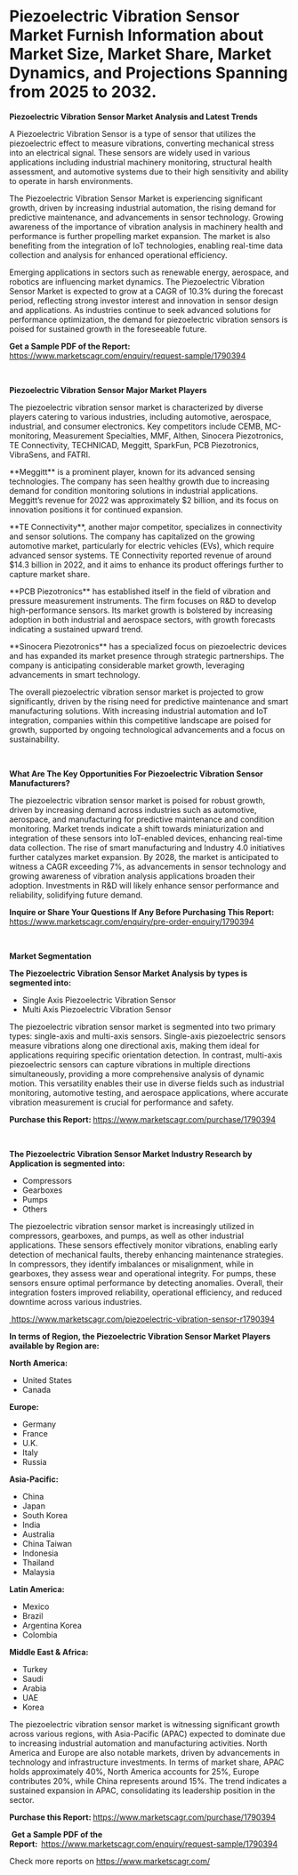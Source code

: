 <p><h1>Piezoelectric Vibration Sensor Market Furnish Information about Market Size, Market Share, Market Dynamics, and Projections Spanning from 2025 to 2032.</h1></p><p><strong>Piezoelectric Vibration Sensor Market Analysis and Latest Trends</strong></p>
<p><p>A Piezoelectric Vibration Sensor is a type of sensor that utilizes the piezoelectric effect to measure vibrations, converting mechanical stress into an electrical signal. These sensors are widely used in various applications including industrial machinery monitoring, structural health assessment, and automotive systems due to their high sensitivity and ability to operate in harsh environments.</p><p>The Piezoelectric Vibration Sensor Market is experiencing significant growth, driven by increasing industrial automation, the rising demand for predictive maintenance, and advancements in sensor technology. Growing awareness of the importance of vibration analysis in machinery health and performance is further propelling market expansion. The market is also benefiting from the integration of IoT technologies, enabling real-time data collection and analysis for enhanced operational efficiency.</p><p>Emerging applications in sectors such as renewable energy, aerospace, and robotics are influencing market dynamics. The Piezoelectric Vibration Sensor Market is expected to grow at a CAGR of 10.3% during the forecast period, reflecting strong investor interest and innovation in sensor design and applications. As industries continue to seek advanced solutions for performance optimization, the demand for piezoelectric vibration sensors is poised for sustained growth in the foreseeable future.</p></p>
<p><strong>Get a Sample PDF of the Report:&nbsp;</strong> <a href="https://www.marketscagr.com/enquiry/request-sample/1790394?utm_campaign=2792&utm_medium=2&utm_source=Github&utm_content=ia&utm_term=06042025&utm_id=piezoelectric-vibration-sensor">https://www.marketscagr.com/enquiry/request-sample/1790394</a></p>
<p>&nbsp;</p>
<p><strong>Piezoelectric Vibration Sensor Major Market Players</strong></p>
<p><p>The piezoelectric vibration sensor market is characterized by diverse players catering to various industries, including automotive, aerospace, industrial, and consumer electronics. Key competitors include CEMB, MC-monitoring, Measurement Specialties, MMF, Althen, Sinocera Piezotronics, TE Connectivity, TECHNICAD, Meggitt, SparkFun, PCB Piezotronics, VibraSens, and FATRI.</p><p>**Meggitt** is a prominent player, known for its advanced sensing technologies. The company has seen healthy growth due to increasing demand for condition monitoring solutions in industrial applications. Meggitt’s revenue for 2022 was approximately $2 billion, and its focus on innovation positions it for continued expansion.</p><p>**TE Connectivity**, another major competitor, specializes in connectivity and sensor solutions. The company has capitalized on the growing automotive market, particularly for electric vehicles (EVs), which require advanced sensor systems. TE Connectivity reported revenue of around $14.3 billion in 2022, and it aims to enhance its product offerings further to capture market share.</p><p>**PCB Piezotronics** has established itself in the field of vibration and pressure measurement instruments. The firm focuses on R&D to develop high-performance sensors. Its market growth is bolstered by increasing adoption in both industrial and aerospace sectors, with growth forecasts indicating a sustained upward trend.</p><p>**Sinocera Piezotronics** has a specialized focus on piezoelectric devices and has expanded its market presence through strategic partnerships. The company is anticipating considerable market growth, leveraging advancements in smart technology.</p><p>The overall piezoelectric vibration sensor market is projected to grow significantly, driven by the rising need for predictive maintenance and smart manufacturing solutions. With increasing industrial automation and IoT integration, companies within this competitive landscape are poised for growth, supported by ongoing technological advancements and a focus on sustainability.</p></p>
<p>&nbsp;</p>
<p><strong>What Are The Key Opportunities For Piezoelectric Vibration Sensor Manufacturers?</strong></p>
<p><p>The piezoelectric vibration sensor market is poised for robust growth, driven by increasing demand across industries such as automotive, aerospace, and manufacturing for predictive maintenance and condition monitoring. Market trends indicate a shift towards miniaturization and integration of these sensors into IoT-enabled devices, enhancing real-time data collection. The rise of smart manufacturing and Industry 4.0 initiatives further catalyzes market expansion. By 2028, the market is anticipated to witness a CAGR exceeding 7%, as advancements in sensor technology and growing awareness of vibration analysis applications broaden their adoption. Investments in R&D will likely enhance sensor performance and reliability, solidifying future demand.</p></p>
<p><strong>Inquire or Share Your Questions If Any Before Purchasing This Report:</strong> <a href="https://www.marketscagr.com/enquiry/pre-order-enquiry/1790394?utm_campaign=2792&utm_medium=2&utm_source=Github&utm_content=ia&utm_term=06042025&utm_id=piezoelectric-vibration-sensor">https://www.marketscagr.com/enquiry/pre-order-enquiry/1790394</a></p>
<p>&nbsp;</p>
<p><strong>Market Segmentation</strong></p>
<p><strong>The Piezoelectric Vibration Sensor Market Analysis by types is segmented into:</strong></p>
<p><ul><li>Single Axis Piezoelectric Vibration Sensor</li><li>Multi Axis Piezoelectric Vibration Sensor</li></ul></p>
<p><p>The piezoelectric vibration sensor market is segmented into two primary types: single-axis and multi-axis sensors. Single-axis piezoelectric sensors measure vibrations along one directional axis, making them ideal for applications requiring specific orientation detection. In contrast, multi-axis piezoelectric sensors can capture vibrations in multiple directions simultaneously, providing a more comprehensive analysis of dynamic motion. This versatility enables their use in diverse fields such as industrial monitoring, automotive testing, and aerospace applications, where accurate vibration measurement is crucial for performance and safety.</p></p>
<p><strong>Purchase this Report:&nbsp;</strong><a href="https://www.marketscagr.com/purchase/1790394?utm_campaign=2792&utm_medium=2&utm_source=Github&utm_content=ia&utm_term=06042025&utm_id=piezoelectric-vibration-sensor">https://www.marketscagr.com/purchase/1790394</a></p>
<p>&nbsp;</p>
<p><strong>The Piezoelectric Vibration Sensor Market Industry Research by Application is segmented into:</strong></p>
<p><ul><li>Compressors</li><li>Gearboxes</li><li>Pumps</li><li>Others</li></ul></p>
<p><p>The piezoelectric vibration sensor market is increasingly utilized in compressors, gearboxes, and pumps, as well as other industrial applications. These sensors effectively monitor vibrations, enabling early detection of mechanical faults, thereby enhancing maintenance strategies. In compressors, they identify imbalances or misalignment, while in gearboxes, they assess wear and operational integrity. For pumps, these sensors ensure optimal performance by detecting anomalies. Overall, their integration fosters improved reliability, operational efficiency, and reduced downtime across various industries.</p></p>
<p><a href="https://www.marketscagr.com/piezoelectric-vibration-sensor-r1790394?utm_campaign=2792&utm_medium=2&utm_source=Github&utm_content=ia&utm_term=06042025&utm_id=piezoelectric-vibration-sensor">&nbsp;https://www.marketscagr.com/piezoelectric-vibration-sensor-r1790394</a></p>
<p><strong>In terms of Region, the Piezoelectric Vibration Sensor Market Players available by Region are:</strong></p>
<p>
    <p> <strong> North America: </strong>
        <ul>
            <li>United States</li>
            <li>Canada</li>
        </ul>
        </p> 
    <p> <strong> Europe: </strong>
        <ul>
            <li>Germany</li>
            <li>France</li>
            <li>U.K.</li>
            <li>Italy</li>
            <li>Russia</li>
        </ul>
        </p> 
    <p> <strong> Asia-Pacific: </strong>
        <ul>
            <li>China</li>
            <li>Japan</li>
            <li>South Korea</li>
            <li>India</li>
            <li>Australia</li>
            <li>China Taiwan</li>
            <li>Indonesia</li>
            <li>Thailand</li>
            <li>Malaysia</li>
        </ul>
        </p> 
    <p> <strong> Latin America: </strong>
        <ul>
            <li>Mexico</li>
            <li>Brazil</li>
            <li>Argentina Korea</li>
            <li>Colombia</li>
        </ul>
        </p> 
    <p> <strong> Middle East & Africa: </strong>
        <ul>
            <li>Turkey</li>
            <li>Saudi</li>
            <li>Arabia</li>
            <li>UAE</li>
            <li>Korea</li>
        </ul>
    </p>
    </p>
<p><p>The piezoelectric vibration sensor market is witnessing significant growth across various regions, with Asia-Pacific (APAC) expected to dominate due to increasing industrial automation and manufacturing activities. North America and Europe are also notable markets, driven by advancements in technology and infrastructure investments. In terms of market share, APAC holds approximately 40%, North America accounts for 25%, Europe contributes 20%, while China represents around 15%. The trend indicates a sustained expansion in APAC, consolidating its leadership position in the sector.</p></p>
<p><strong>Purchase this Report: </strong><a href="https://www.marketscagr.com/purchase/1790394?utm_campaign=2792&utm_medium=2&utm_source=Github&utm_content=ia&utm_term=06042025&utm_id=piezoelectric-vibration-sensor">https://www.marketscagr.com/purchase/1790394</a></p>
<p>&nbsp;<strong>Get a Sample PDF of the Report:&nbsp;&nbsp;</strong><a href="https://www.marketscagr.com/enquiry/request-sample/1790394?utm_campaign=2792&utm_medium=2&utm_source=Github&utm_content=ia&utm_term=06042025&utm_id=piezoelectric-vibration-sensor">https://www.marketscagr.com/enquiry/request-sample/1790394</a></p>
<p><strong></strong></p>
<p>Check more reports on <a href="https://www.marketscagr.com/?utm_campaign=2792&utm_medium=2&utm_source=Github&utm_content=ia&utm_term=06042025&utm_id=piezoelectric-vibration-sensor">https://www.marketscagr.com/</a></p>